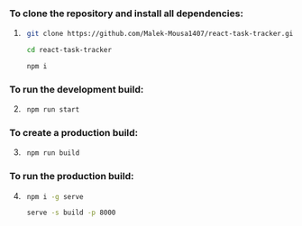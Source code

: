 ### To clone the repository and install all dependencies:
1. ```bash
    git clone https://github.com/Malek-Mousa1407/react-task-tracker.git

    cd react-task-tracker

    npm i
    ```

### To run the development build:
2. ```bash
    npm run start
    ```

### To create a production build:
3. ```bash
    npm run build
    ```

### To run the production build:
4. ```bash
    npm i -g serve

    serve -s build -p 8000
```